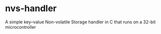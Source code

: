 # nvs-handler
A simple key–value Non-volatile Storage handler in C that runs on a 32-bit microcontroller
